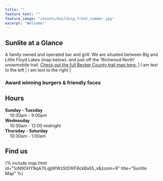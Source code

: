 ```yaml
---
title: ""
feature_text: ""
feature_image: "/assets/building_front_summer.jpg"
excerpt: "Welcome!"
---
```

## Sunlite at a Glance
A family owned and operated bar and grill. We are situated between Big and Little Floyd Lakes (map below). and just off the 'Richwood North' snowmobile trail. [Check out the full Becker County trail map here.](http://www.co.becker.mn.us/dept/parks_recreation/snowmobile.aspx) 
| I am text to the left | I am text to the right |

### Award winning burgers & friendly faces




## Hours

**Sunday - Tuesday**   
&nbsp; &nbsp; 10:30am - 9:00pm  
**Wednesday**   
&nbsp; &nbsp; 10:30am - 12:00 midnight  
**Thursday - Saturday**   
&nbsp; &nbsp; 10:30am - 1:00am  



## Find us

{% include map.html id="1oN9OHY9qA7ILqjjWWzStDWF8ckBa55_x&zoom=9" title="Sunlite Map" %}





<!---
## Sunlite at a Glance

- Boat access from both Big, Middle, and Little Floyd Lakes
- Pool tables & bubble hockey
- some other stuff


## Local Partners!
Here are some of the local businesses we purcahse from.

- Tomatoes, cucumbers, and other produce from [Lakeview Greenhouse](https://www.facebook.com/pages/category/Local-Business/Lakeview-Greenhouses-1733740066719982/)
- Onions from [Gulseth Farms](http://www.lakesareafarmersmarket.com/?post_type=team&p=2802)
- Fresh ground beef from Hoffman's Meat Market.
- Pizza from [Great North Pizza Co.](https://www.greatnorthpizzaco.com/)
-->
